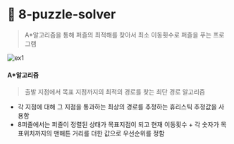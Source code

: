 # 🧩 8-puzzle-solver

> A\*알고리즘을 통해 퍼즐의 최적해를 찾아서 최소 이동횟수로 퍼즐을 푸는 프로그램

![ex1](https://user-images.githubusercontent.com/76832861/176325797-2ddfe55d-ead3-4095-a67d-e8371adcc2ba.gif)

#### A\*알고리즘
> 출발 지점에서 목표 지점까지의 최적의 경로를 찾는 최단 경로 알고리즘
- 각 지점에 대해 그 지점을 통과하는 최상의 경로를 추정하는 휴리스틱 추정값을 사용함
- 8퍼즐에서는 퍼즐이 정렬된 상태가 목표지점이 되고 현재 이동횟수 + 각 숫자가 목표위치까지의 맨해튼 거리를 더한 값으로 우선순위를 정함
